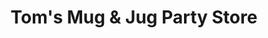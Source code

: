 ---
title: "Tom's Mug & Jug Party Store"
url: /mio/toms-mug-and-jug-party-store/
shop: convenience
---